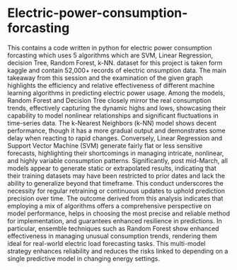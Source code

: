 # Electric-power-consumption-forcasting
This contains a code written in python for electric power consumption forcasting which uses 5 algorithms which are SVM, Linear Regression, decision Tree, Random Forest, k-NN. 
dataset for this project is taken form kaggle and contain 52,000+ records of electric onsumption data.
The main takeaway from this session and the examination of the given graph highlights the
efficiency and relative effectiveness of different machine learning algorithms in predicting
electric power usage. Among the models, Random Forest and Decision Tree closely mirror the
real consumption trends, effectively capturing the dynamic highs and lows, showcasing their
capability to model nonlinear relationships and significant fluctuations in time-series data. The
k-Nearest Neighbors (k-NN) model shows decent performance, though it has a more gradual
output and demonstrates some delay when reacting to rapid changes. Conversely, Linear
Regression and Support Vector Machine (SVM) generate fairly flat or less sensitive forecasts,
highlighting their shortcomings in managing intricate, nonlinear, and highly variable
consumption patterns. Significantly, post mid-March, all models appear to generate static or
extrapolated results, indicating that their training datasets may have been restricted to prior
dates and lack the ability to generalize beyond that timeframe. This conduct underscores the
necessity for regular retraining or continuous updates to uphold prediction precision over time.
The outcome derived from this analysis indicates that employing a mix of algorithms offers a
comprehensive perspective on model performance, helps in choosing the most precise and
reliable method for implementation, and guarantees enhanced resilience in predictions. In
particular, ensemble techniques such as Random Forest show enhanced effectiveness in
managing unusual consumption trends, rendering them ideal for real-world electric load
forecasting tasks. This multi-model strategy enhances reliability and reduces the risks linked
to depending on a single predictive model in changing energy settings.
